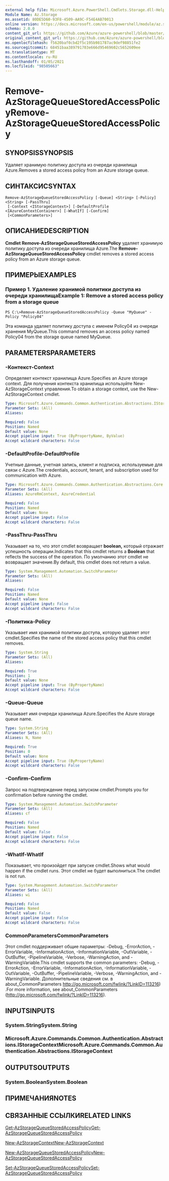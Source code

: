 ```yaml
---
external help file: Microsoft.Azure.PowerShell.Cmdlets.Storage.dll-Help.xml
Module Name: Az.Storage
ms.assetid: 80DE5D60-93F8-4509-AA9C-F54E4AB70013
online version: https://docs.microsoft.com/en-us/powershell/module/az.storage/remove-azstoragequeuestoredaccesspolicy
schema: 2.0.0
content_git_url: https://github.com/Azure/azure-powershell/blob/master/src/Storage/Storage.Management/help/Remove-AzStorageQueueStoredAccessPolicy.md
original_content_git_url: https://github.com/Azure/azure-powershell/blob/master/src/Storage/Storage.Management/help/Remove-AzStorageQueueStoredAccessPolicy.md
ms.openlocfilehash: f5620baf0cbd2f5c195b981787ac9def98851fe2
ms.sourcegitcommit: 68451baa389791703e666d95469602c5652609ee
ms.translationtype: MT
ms.contentlocale: ru-RU
ms.lasthandoff: 01/05/2021
ms.locfileid: "98505663"
---
```

# <span data-ttu-id="c0f09-101">Remove-AzStorageQueueStoredAccessPolicy</span><span class="sxs-lookup"><span data-stu-id="c0f09-101">Remove-AzStorageQueueStoredAccessPolicy</span></span>

## <span data-ttu-id="c0f09-102">SYNOPSIS</span><span class="sxs-lookup"><span data-stu-id="c0f09-102">SYNOPSIS</span></span>
<span data-ttu-id="c0f09-103">Удаляет хранимую политику доступа из очереди хранилища Azure.</span><span class="sxs-lookup"><span data-stu-id="c0f09-103">Removes a stored access policy from an Azure storage queue.</span></span>

## <span data-ttu-id="c0f09-104">СИНТАКСИС</span><span class="sxs-lookup"><span data-stu-id="c0f09-104">SYNTAX</span></span>

```
Remove-AzStorageQueueStoredAccessPolicy [-Queue] <String> [-Policy] <String> [-PassThru]
 [-Context <IStorageContext>] [-DefaultProfile <IAzureContextContainer>] [-WhatIf] [-Confirm]
 [<CommonParameters>]
```

## <span data-ttu-id="c0f09-105">ОПИСАНИЕ</span><span class="sxs-lookup"><span data-stu-id="c0f09-105">DESCRIPTION</span></span>
<span data-ttu-id="c0f09-106">**Cmdlet Remove-AzStorageQueueStoredAccessPolicy** удаляет хранимую политику доступа из очереди хранилища Azure.</span><span class="sxs-lookup"><span data-stu-id="c0f09-106">The **Remove-AzStorageQueueStoredAccessPolicy** cmdlet removes a stored access policy from an Azure storage queue.</span></span>

## <span data-ttu-id="c0f09-107">ПРИМЕРЫ</span><span class="sxs-lookup"><span data-stu-id="c0f09-107">EXAMPLES</span></span>

### <span data-ttu-id="c0f09-108">Пример 1. Удаление хранимой политики доступа из очереди хранилища</span><span class="sxs-lookup"><span data-stu-id="c0f09-108">Example 1: Remove a stored access policy from a storage queue</span></span>
```
PS C:\>Remove-AzStorageQueueStoredAccessPolicy -Queue "MyQueue" -Policy "Policy04"
```

<span data-ttu-id="c0f09-109">Эта команда удаляет политику доступа с именем Policy04 из очереди хранения MyQueue.</span><span class="sxs-lookup"><span data-stu-id="c0f09-109">This command removes an access policy named Policy04 from the storage queue named MyQueue.</span></span>

## <span data-ttu-id="c0f09-110">PARAMETERS</span><span class="sxs-lookup"><span data-stu-id="c0f09-110">PARAMETERS</span></span>

### <span data-ttu-id="c0f09-111">-Контекст</span><span class="sxs-lookup"><span data-stu-id="c0f09-111">-Context</span></span>
<span data-ttu-id="c0f09-112">Определяет контекст хранилища Azure.</span><span class="sxs-lookup"><span data-stu-id="c0f09-112">Specifies an Azure storage context.</span></span>
<span data-ttu-id="c0f09-113">Для получения контекста хранилища используйте New-AzStorageContext управления.</span><span class="sxs-lookup"><span data-stu-id="c0f09-113">To obtain a storage context, use the New-AzStorageContext cmdlet.</span></span>

```yaml
Type: Microsoft.Azure.Commands.Common.Authentication.Abstractions.IStorageContext
Parameter Sets: (All)
Aliases:

Required: False
Position: Named
Default value: None
Accept pipeline input: True (ByPropertyName, ByValue)
Accept wildcard characters: False
```

### <span data-ttu-id="c0f09-114">-DefaultProfile</span><span class="sxs-lookup"><span data-stu-id="c0f09-114">-DefaultProfile</span></span>
<span data-ttu-id="c0f09-115">Учетные данные, учетная запись, клиент и подписка, используемые для связи с Azure.</span><span class="sxs-lookup"><span data-stu-id="c0f09-115">The credentials, account, tenant, and subscription used for communication with Azure.</span></span>

```yaml
Type: Microsoft.Azure.Commands.Common.Authentication.Abstractions.Core.IAzureContextContainer
Parameter Sets: (All)
Aliases: AzureRmContext, AzureCredential

Required: False
Position: Named
Default value: None
Accept pipeline input: False
Accept wildcard characters: False
```

### <span data-ttu-id="c0f09-116">-PassThru</span><span class="sxs-lookup"><span data-stu-id="c0f09-116">-PassThru</span></span>
<span data-ttu-id="c0f09-117">Указывает на то, что этот cmdlet возвращает **boolean,** который отражает успешность операции.</span><span class="sxs-lookup"><span data-stu-id="c0f09-117">Indicates that this cmdlet returns a **Boolean** that reflects the success of the operation.</span></span>
<span data-ttu-id="c0f09-118">По умолчанию этот cmdlet не возвращает значение.</span><span class="sxs-lookup"><span data-stu-id="c0f09-118">By default, this cmdlet does not return a value.</span></span>

```yaml
Type: System.Management.Automation.SwitchParameter
Parameter Sets: (All)
Aliases:

Required: False
Position: Named
Default value: None
Accept pipeline input: False
Accept wildcard characters: False
```

### <span data-ttu-id="c0f09-119">-Политика</span><span class="sxs-lookup"><span data-stu-id="c0f09-119">-Policy</span></span>
<span data-ttu-id="c0f09-120">Указывает имя хранимой политики доступа, которую удаляет этот cmdlet.</span><span class="sxs-lookup"><span data-stu-id="c0f09-120">Specifies the name of the stored access policy that this cmdlet removes.</span></span>

```yaml
Type: System.String
Parameter Sets: (All)
Aliases:

Required: True
Position: 1
Default value: None
Accept pipeline input: True (ByPropertyName)
Accept wildcard characters: False
```

### <span data-ttu-id="c0f09-121">-Queue</span><span class="sxs-lookup"><span data-stu-id="c0f09-121">-Queue</span></span>
<span data-ttu-id="c0f09-122">Указывает имя очереди хранилища Azure.</span><span class="sxs-lookup"><span data-stu-id="c0f09-122">Specifies the Azure storage queue name.</span></span>

```yaml
Type: System.String
Parameter Sets: (All)
Aliases: N, Name

Required: True
Position: 0
Default value: None
Accept pipeline input: True (ByPropertyName)
Accept wildcard characters: False
```

### <span data-ttu-id="c0f09-123">-Confirm</span><span class="sxs-lookup"><span data-stu-id="c0f09-123">-Confirm</span></span>
<span data-ttu-id="c0f09-124">Запрос на подтверждение перед запуском cmdlet.</span><span class="sxs-lookup"><span data-stu-id="c0f09-124">Prompts you for confirmation before running the cmdlet.</span></span>

```yaml
Type: System.Management.Automation.SwitchParameter
Parameter Sets: (All)
Aliases: cf

Required: False
Position: Named
Default value: False
Accept pipeline input: False
Accept wildcard characters: False
```

### <span data-ttu-id="c0f09-125">-WhatIf</span><span class="sxs-lookup"><span data-stu-id="c0f09-125">-WhatIf</span></span>
<span data-ttu-id="c0f09-126">Показывает, что произойдет при запуске cmdlet.</span><span class="sxs-lookup"><span data-stu-id="c0f09-126">Shows what would happen if the cmdlet runs.</span></span>
<span data-ttu-id="c0f09-127">Этот cmdlet не будет выполниться.</span><span class="sxs-lookup"><span data-stu-id="c0f09-127">The cmdlet is not run.</span></span>

```yaml
Type: System.Management.Automation.SwitchParameter
Parameter Sets: (All)
Aliases: wi

Required: False
Position: Named
Default value: False
Accept pipeline input: False
Accept wildcard characters: False
```

### <span data-ttu-id="c0f09-128">CommonParameters</span><span class="sxs-lookup"><span data-stu-id="c0f09-128">CommonParameters</span></span>
<span data-ttu-id="c0f09-129">Этот cmdlet поддерживает общие параметры: -Debug, -ErrorAction, -ErrorVariable, -InformationAction, -InformationVariable, -OutVariable, -OutBuffer, -PipelineVariable, -Verbose, -WarningAction, and -WarningVariable.</span><span class="sxs-lookup"><span data-stu-id="c0f09-129">This cmdlet supports the common parameters: -Debug, -ErrorAction, -ErrorVariable, -InformationAction, -InformationVariable, -OutVariable, -OutBuffer, -PipelineVariable, -Verbose, -WarningAction, and -WarningVariable.</span></span> <span data-ttu-id="c0f09-130">Дополнительные сведения см. в about_CommonParameters http://go.microsoft.com/fwlink/?LinkID=113216) .</span><span class="sxs-lookup"><span data-stu-id="c0f09-130">For more information, see about_CommonParameters (http://go.microsoft.com/fwlink/?LinkID=113216).</span></span>

## <span data-ttu-id="c0f09-131">INPUTS</span><span class="sxs-lookup"><span data-stu-id="c0f09-131">INPUTS</span></span>

### <span data-ttu-id="c0f09-132">System.String</span><span class="sxs-lookup"><span data-stu-id="c0f09-132">System.String</span></span>

### <span data-ttu-id="c0f09-133">Microsoft.Azure.Commands.Common.Authentication.Abstractions.IStorageContext</span><span class="sxs-lookup"><span data-stu-id="c0f09-133">Microsoft.Azure.Commands.Common.Authentication.Abstractions.IStorageContext</span></span>

## <span data-ttu-id="c0f09-134">OUTPUTS</span><span class="sxs-lookup"><span data-stu-id="c0f09-134">OUTPUTS</span></span>

### <span data-ttu-id="c0f09-135">System.Boolean</span><span class="sxs-lookup"><span data-stu-id="c0f09-135">System.Boolean</span></span>

## <span data-ttu-id="c0f09-136">ПРИМЕЧАНИЯ</span><span class="sxs-lookup"><span data-stu-id="c0f09-136">NOTES</span></span>

## <span data-ttu-id="c0f09-137">СВЯЗАННЫЕ ССЫЛКИ</span><span class="sxs-lookup"><span data-stu-id="c0f09-137">RELATED LINKS</span></span>

[<span data-ttu-id="c0f09-138">Get-AzStorageQueueStoredAccessPolicy</span><span class="sxs-lookup"><span data-stu-id="c0f09-138">Get-AzStorageQueueStoredAccessPolicy</span></span>](./Get-AzStorageQueueStoredAccessPolicy.md)

[<span data-ttu-id="c0f09-139">New-AzStorageContext</span><span class="sxs-lookup"><span data-stu-id="c0f09-139">New-AzStorageContext</span></span>](./New-AzStorageContext.md)

[<span data-ttu-id="c0f09-140">New-AzStorageQueueStoredAccessPolicy</span><span class="sxs-lookup"><span data-stu-id="c0f09-140">New-AzStorageQueueStoredAccessPolicy</span></span>](./New-AzStorageQueueStoredAccessPolicy.md)

[<span data-ttu-id="c0f09-141">Set-AzStorageQueueStoredAccessPolicy</span><span class="sxs-lookup"><span data-stu-id="c0f09-141">Set-AzStorageQueueStoredAccessPolicy</span></span>](./Set-AzStorageQueueStoredAccessPolicy.md)
